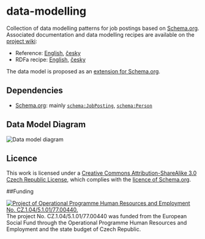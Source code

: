 # data-modelling

Collection of data modelling patterns for job postings based on [Schema.org](http://schema.org). Associated documentation and data modelling recipes are available on the [project wiki](https://github.com/OPLZZ/data-modelling/wiki):

* Reference: [English](https://github.com/OPLZZ/data-modelling/wiki/Reference-English), [česky](https://github.com/OPLZZ/data-modelling/wiki/Reference-Czech)
* RDFa recipe: [English](https://github.com/OPLZZ/data-modelling/wiki/RDFa-Recipe-English), [česky](https://github.com/OPLZZ/data-modelling/wiki/RDFa-Recipe-Czech)

The data model is proposed as an [extension for Schema.org](http://www.w3.org/wiki/WebSchemas/JobMarket).

## Dependencies

* [Schema.org](http://schema.org): mainly [`schema:JobPosting`](http://schema.org/JobPosting), [`schema:Person`](http://schema.org/Person)

## Data Model Diagram

![Data model diagram](https://raw.github.com/OPLZZ/data-modelling/master/diagrams/public-data-model.png)

## Licence

This work is licensed under a [Creative Commons Attribution-ShareAlike 3.0 Czech Republic License](http://creativecommons.org/licenses/by-sa/3.0/cz/), which complies with the [licence of Schema.org](http://schema.org/docs/terms.html).

##Funding

<a href="http://esfcr.cz/" target="_blank"><img src="http://novamedia.ff.cuni.cz/system/files/oplzz_banner_en.png" alt="Project of Operational Programme Human Resources and Employment No. CZ.1.04/5.1.01/77.00440."></a>
The project No. CZ.1.04/5.1.01/77.00440 was funded from the European Social Fund through the Operational Programme Human Resources and Employment and the state budget of Czech Republic.
